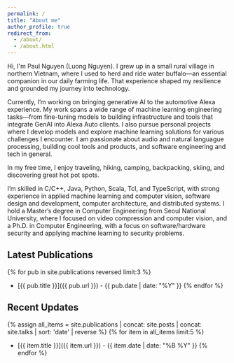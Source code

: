 ```yaml
---
permalink: /
title: "About me"
author_profile: true
redirect_from: 
  - /about/
  - /about.html
---
```


Hi, I'm Paul Nguyen (Luong Nguyen). I grew up in a small rural village in northern Vietnam, where I used to herd and ride water buffalo—an essential companion in our daily farming life. That experience shaped my resilience and grounded my journey into technology.

Currently, I’m working on bringing generative AI to the automotive Alexa experience. My work spans a wide range of machine learning engineering tasks—from fine-tuning models to building infrastructure and tools that integrate GenAI into Alexa Auto clients. I also pursue personal projects where I develop models and explore machine learning solutions for various challenges I encounter. I am passionate about audio and natural languague processing, building cool tools and products, and software engineering and tech in general.

In my free time, I enjoy traveling, hiking, camping, backpacking, skiing, and discovering great hot pot spots.

I’m skilled in C/C++, Java, Python, Scala, Tcl, and TypeScript, with strong experience in applied machine learning and computer vision, software design and development, computer architecture, and distributed systems. I hold a Master’s degree in Computer Engineering from Seoul National University, where I focused on video compression and computer vision, and a Ph.D. in Computer Engineering, with a focus on software/hardware security and applying machine learning to security problems.
## Latest Publications

{% for pub in site.publications reversed limit:3 %}
  * [{{ pub.title }}]({{ pub.url }}) - {{ pub.date | date: "%Y" }}
{% endfor %}
## Recent Updates

{% assign all_items = site.publications | concat: site.posts | concat: site.talks | sort: 'date' | reverse %}
{% for item in all_items limit:5 %}
  * [{{ item.title }}]({{ item.url }}) - {{ item.date | date: "%B %Y" }}
{% endfor %}